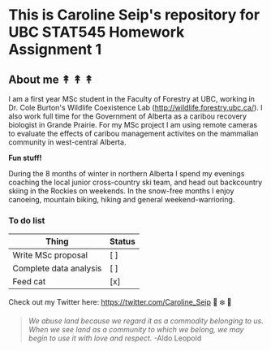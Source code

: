 # This is Caroline Seip's repository for UBC STAT545 Homework Assignment 1

## About me ↟ ↟ ↟

I am a first year MSc student in the Faculty of Forestry at UBC, working in Dr. Cole Burton's Wildlife Coexistence Lab (http://wildlife.forestry.ubc.ca/). I also work full time for the Government of Alberta as a caribou recovery biologist in Grande Prairie. For my MSc project I am using remote cameras to evaluate the effects of caribou management activites on the mammalian community in west-central Alberta. 

**Fun stuff!** 

During the 8 months of winter in northern Alberta I spend my evenings coaching the local junior cross-country ski team, and head out backcountry skiing in the Rockies on weekends. In the snow-free months I enjoy canoeing, mountain biking, hiking and general weekend-warrioring.

### To do list

|        **Thing**       |**Status**|
|------------------------|----------|
| Write MSc proposal     |    [ ]   |
| Complete data analysis |    [ ]   |
| Feed cat               |    [x]   |

Check out my Twitter here: https://twitter.com/Caroline_Seip :bear: :snowflake: :evergreen_tree:

>*We abuse land because we regard it as a commodity belonging to us. When we see land as a community to which we belong, we may begin to use it with love and respect.* -Aldo Leopold
